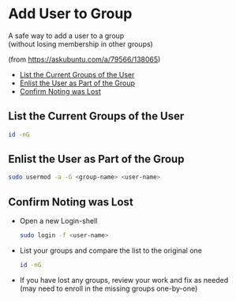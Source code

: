 # Add User to Group <!-- omit in toc -->

A safe way to add a user to a group\
(without losing membership in other groups)

(from https://askubuntu.com/a/79566/138065)

- [List the Current Groups of the User](#list-the-current-groups-of-the-user)
- [Enlist the User as Part of the Group](#enlist-the-user-as-part-of-the-group)
- [Confirm Noting was Lost](#confirm-noting-was-lost)


## List the Current Groups of the User

```bash
id -nG
```

## Enlist the User as Part of the Group

```bash
sudo usermod -a -G <group-name> <user-name>
```

## Confirm Noting was Lost

- Open a new Login-shell

    ```bash
    sudo login -f <user-name>
    ```

- List your groups and compare the list to the original one

    ```bash
    id -nG
    ```

- If you have lost any groups, review your work and fix as needed\
    (may need to enroll in the missing groups one-by-one)
